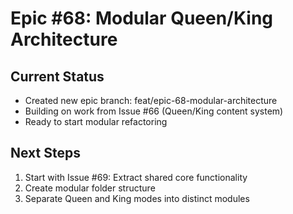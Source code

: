 # Epic #68: Modular Queen/King Architecture

## Current Status
- Created new epic branch: feat/epic-68-modular-architecture
- Building on work from Issue #66 (Queen/King content system)
- Ready to start modular refactoring

## Next Steps
1. Start with Issue #69: Extract shared core functionality
2. Create modular folder structure
3. Separate Queen and King modes into distinct modules

